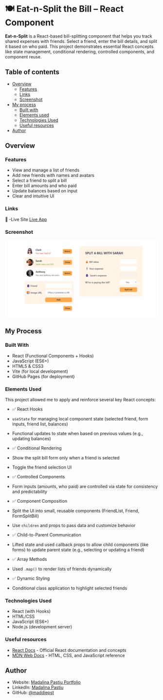 # 🍽️ Eat-n-Split the Bill – React Component

**Eat-n-Split** is a React-based bill-splitting component that helps you track shared expenses with friends. Select a friend, enter the bill details, and split it based on who paid. This project demonstrates essential React concepts like state management, conditional rendering, controlled components, and component reuse.

## Table of contents

- [Overview](#overview)
  - [Features](#features)
  - [Links](#links)
  - [Screenshot](#screenshot)
- [My process](#my-process)
  - [Built with](#built-with)
  - [Elements used](#elements-used)
  - [Technologies Used](#technologies-used)
  - [Useful resources](#useful-resources)
- [Author](#author)

## Overview

### Features

- View and manage a list of friends
- Add new friends with names and avatars
- Select a friend to split a bill
- Enter bill amounts and who paid
- Update balances based on input
- Clear and intuitive UI

### Links 

🔗 -Live Site [Live App](https://maddiepst.github.io/eat-n-split-the-bill/)

### Screenshot

![App Screenshot](./Screenshot%202025-06-06%20115002.png)

## My Process

### Built With

- React (Functional Components + Hooks)
- JavaScript (ES6+)
- HTML5 & CSS3
- Vite (for local development)
- GitHub Pages (for deployment)

### Elements Used

This project allowed me to apply and reinforce several key React concepts:

- ✅ React Hooks
- `useState` for managing local component state (selected friend, form inputs, friend list, balances)
- Functional updates to state when based on previous values (e.g., updating balances)

- ✅ Conditional Rendering
- Show the split bill form only when a friend is selected
- Toggle the friend selection UI

- ✅ Controlled Components
- Form inputs (amounts, who paid) are controlled via state for consistency and predictability

- ✅ Component Composition
- Split the UI into small, reusable components (FriendList, Friend, FormSplitBill)
- Use `children` and props to pass data and customize behavior

- ✅ Child-to-Parent Communication
- Lifted state and used callback props to allow child components (like forms) to update parent state (e.g., selecting or updating a friend)

- ✅ Array Methods
- Used `.map()` to render lists of friends dynamically

- ✅ Dynamic Styling
- Conditional class application to highlight selected friends

### Technologies Used

- React (with Hooks)
- HTML/CSS
- JavaScript (ES6+)
- Node.js (development server)

### Useful resources

- [React Docs](https://react.dev/learn) - Official React documentation and concepts
- [MDN Web Docs](https://developer.mozilla.org/) - HTML, CSS, and JavaScript reference

## Author

- Website: [Madalina Pastiu Portfolio](https://maddiepst.github.io/)
- LinkedIn: [Madalina Pastiu](https://www.linkedin.com/in/madalina-pastiu-52a01396/)
- GitHub: [@maddiepst](https://github.com/MaddiePst)
